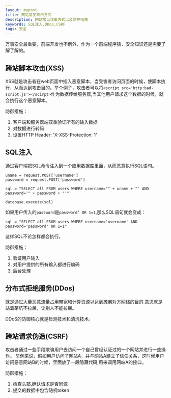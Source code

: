```yaml
---
layout: mypost
title: 网站常见攻击方式
description: 网站常见攻击方式以及防护措施
keywords: SQL注入,DDos,CSRF
tags: 安全
---
```

万事安全最重要，前端开发也不例外，作为一个前端程序猿，安全知识还是需要了解了解的。

## 跨站脚本攻击(XSS)

XSS就是攻击者在web页面中插入恶意脚本，当受害者访问页面的时候，使脚本执行，从而达到攻击目的。举个例子，攻击者可以将`<script src='http:bad-script.js'></scirpt>`作为数据传给服务器,当其他用户请求这个数据的时候，就会执行这个恶意脚本。

防御措施：
1. 客户端和服务器端双重验证所有的输入数据
2. 对数据进行转码
3. 设置HTTP Header: 'X-XSS-Protection: 1'

## SQL注入

通过客户端把SQL命令注入到一个应用数据库里面，从而恶意执行SQL语句。

```
uname = request.POST['username']
password = request.POST['password']

sql = "SELECT all FROM users WHERE username='" + uname + "' AND password='" + password + "'"

database.execute(sql)
```

如果用户传入的`password`是`password’ OR 1=1`,那么SQL语句就会变成：

```
sql = "SELECT all FROM users WHERE username='username' AND password='password' OR 1=1"
```

这样SQL不论怎样都会执行。

防御措施：

1. 验证用户输入
2. 对用户提供的所有输入都进行编码
3. 后台处理

## 分布式拒绝服务(DDos)

就是通过大量恶意流量占用带宽和计算资源以达到瘫痪对方网络的目的.意思就是站着茅坑不拉屎，让别人不能拉屎。

DDoS的防御核心就是检测技术和清洗技术。

## 跨站请求伪造(CSRF)

攻击者通过一些手段欺骗用户去访问一个自己曾经认证过的一个网站并进行一些操作。
举例来说，假如用户访问了网站A，并与网站A建立了信任关系，这时候用户访问恶意网站B的时候，里面放了一段隐藏代码,用来调用网站A的接口。

防御措施：
1. 检查头部,确认请求是否同源
2. 提交的数据中包含随机token


